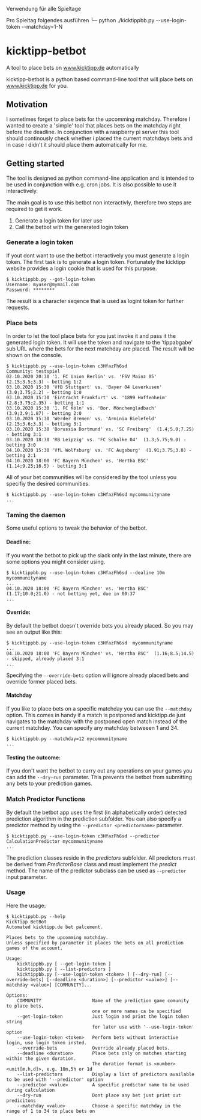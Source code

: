 Verwendung für alle Spieltage

Pro Spieltag folgendes ausführen
╰─ python ./kicktippbb.py --use-login-token <token> <community> --matchday=1-N



kicktipp-betbot
===============

A tool to place bets on www.kicktipp.de automatically

kicktipp-betbot is a python based command-line tool that will place bets on www.kicktipp.de for you.

Motivation
----------

I sometimes forget to place bets for the upcomming matchday. Therefore I wanted to create a 'simple' tool that places bets on the matchday right before the deadline. In conjunction with a raspberry pi server this tool should continously check whether i placed the current matchdays bets and in case i didn't it should place them automatically for me.

Getting started
---------------

The tool is designed as python command-line application and is intended to be used in conjunction with e.g. cron jobs.
It is also possible to use it interactively.

The main goal is to use this betbot non interactivly, therefore two steps are required to get it work.

1. Generate a login token for later use
2. Call the betbot with the generated login token

### Generate a login token
If yout dont want to use the betbot interactively you must generate a login token.
The first task is to generate a login token. Fortunately the kicktipp website provides a login cookie that is used for this purpose.

```console
$ kicktippbb.py --get-login-token
Username: myuser@mymail.com
Password: ********
```
The result is a character seqence that is used as logint token for further requests.

### Place bets
In order to let the tool place bets for you just invoke it and pass it the generated login token.
It will use the token and navigate to the 'tippabgabe' sub URL where the bets for the next matchday are placed.
The result will be shown on the console.

```console
$ kicktippbb.py --use-login-token c3HfazFh6sd
Community: testspiel
02.10.2020 20:30 '1. FC Union Berlin' vs. 'FSV Mainz 05'  (2.15;3.5;3.3) - betting 1:2
03.10.2020 15:30 'VfB Stuttgart' vs. 'Bayer 04 Leverkusen'  (3.0;3.75;2.2) - betting 1:0
03.10.2020 15:30 'Eintracht Frankfurt' vs. '1899 Hoffenheim'  (2.8;3.75;2.35) - betting 1:1
03.10.2020 15:30 '1. FC Köln' vs. 'Bor. Mönchengladbach'  (3.9;3.9;1.87) - betting 2:0
03.10.2020 15:30 'Werder Bremen' vs. 'Arminia Bielefeld'  (2.15;3.6;3.3) - betting 3:1
03.10.2020 15:30 'Borussia Dortmund' vs. 'SC Freiburg'  (1.4;5.0;7.25) - betting 3:1
03.10.2020 18:30 'RB Leipzig' vs. 'FC Schalke 04'  (1.3;5.75;9.0) - betting 3:0
04.10.2020 15:30 'VfL Wolfsburg' vs. 'FC Augsburg'  (1.91;3.75;3.8) - betting 2:1
04.10.2020 18:00 'FC Bayern München' vs. 'Hertha BSC'  (1.14;9.25;16.5) - betting 3:1
```

All of your bet communities will be considered by the tool unless you specifiy the desired communities.

```console
$ kicktippbb.py --use-login-token c3HfazFh6sd mycommunityname
...
```

### Taming the daemon
Some useful options to tweak the behavior of the betbot.

#### Deadline:
If you want the betbot to pick up the slack only in the last minute, there are some options you might consider using.
```console
$ kicktippbb.py --use-login-token c3HfazFh6sd --dealine 10m mycommunityname
...
04.10.2020 18:00 'FC Bayern München' vs. 'Hertha BSC'  (1.17;10.0;21.0) - not betting yet, due in 00:37
...
```

#### Override:
By default the betbot doesn't override bets you already placed. So you may see an output like this:
```console
$ kicktippbb.py --use-login-token c3HfazFh6sd  mycommunityname
...
04.10.2020 18:00 'FC Bayern München' vs. 'Hertha BSC'  (1.16;8.5;14.5) - skipped, already placed 3:1
...
```
Specifying the ```--override-bets``` option will ignore already placed bets and override former placed bets.

#### Matchday
If you like to place bets on a specific matchday you can use the ```--matchday``` option.
This comes in handy if a match is postponed and kicktipp.de just navigates to the matchday with the postponed open match instead of the current matchday.
You can specify any matchday betweeen 1 and 34.
```console
$ kicktippbb.py --matchday=12 mycommunityname
...
```

#### Testing the outcome:
If you don't want the betbot to carry out any operations on your games you can add the ```--dry-run``` parameter. This prevents the betbot from submitting any bets to your prediction games.

### Match Predictor Functions
By default the betbot app uses the first (in alphabetically order) detected prediction algorithm in the prediction subfolder. You can also specify a predictor method by using the ```--predictor <predictorname>``` parameter.

```console
$ kicktippbb.py --use-login-token c3HfazFh6sd --predictor CalculationPredictor mycommunityname
...
```

The prediction classes reside in the *predictors* subfolder. All predictors must be derived from *PredictorBase* class and must implement the *predict* method. The name of the predictor subclass can be used as ```--predictor``` input parameter.

### Usage 

Here the usage:
```console
$ kicktippbb.py --help
KickTipp BetBot
Automated kicktipp.de bet palcement.

Places bets to the upcomming matchday.
Unless specified by parameter it places the bets on all prediction games of the account.

Usage:
    kicktippbb.py [ --get-login-token ]
    kicktippbb.py [ --list-predictors ]
    kicktippbb.py [--use-login-token <token> ] [--dry-run] [--override-bets] [--deadline <duration>] [--predictor <value>] [--matchday <value>] [COMMUNITY]...

Options:
    COMMUNITY                   Name of the prediction game comunity to place bets,
                                one or more names ca be specified
    --get-login-token           Just login and print the login token string
                                for later use with '--use-login-token' option
    --use-login-token <token>   Perform bets without interactive login, use login token insted.
    --override-bets             Override already placed bets.
    --deadline <duration>       Place bets only on matches starting within the given duration.
                                The duration format is <number><unit[m,h,d]>, e.g. 10m,5h or 1d
    --list-predictors           Display a list of predictors available to be used with '--predictor' option
    --predictor <value>         A specific predictor name to be used during calculation
    --dry-run                   Dont place any bet just print out predicitons
    --matchday <value>          Choose a specific matchday in the range of 1 to 34 to place bets on  
```
